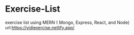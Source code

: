 # Exercise-List

exercise list using MERN ( Mongo, Express, React, and Node)
url:https://yidiexercise.netlify.app/

